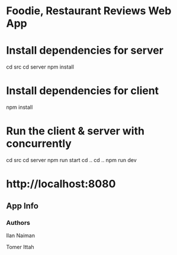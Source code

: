 # Foodie, Restaurant Reviews Web App

# Install dependencies for server
cd src
cd server
npm install

# Install dependencies for client
npm install

# Run the client & server with concurrently
cd src
cd server
npm run start
cd ..
cd ..
npm run dev

# http://localhost:8080


## App Info

### Authors

Ilan Naiman

Tomer Ittah
